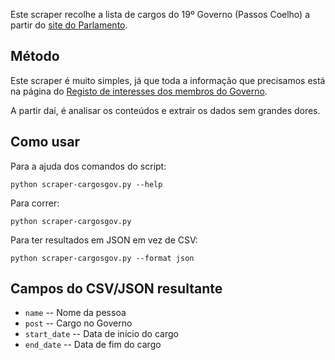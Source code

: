 
Este scraper recolhe a lista de cargos do 19º Governo (Passos Coelho) a partir do [site do Parlamento](http://www.parlamento.pt).

Método
------

Este scraper é muito simples, já que toda a informação que precisamos está na página do [Registo de interesses dos membros do Governo](http://www.parlamento.pt/RegistoInteresses/Paginas/RegistoInteressesMembros_XIX_Governo.aspx).

A partir daí, é analisar os conteúdos e extrair os dados sem grandes dores.

Como usar
---------

Para a ajuda dos comandos do script:

    python scraper-cargosgov.py --help

Para correr:

    python scraper-cargosgov.py

Para ter resultados em JSON em vez de CSV:

    python scraper-cargosgov.py --format json


Campos do CSV/JSON resultante
-------------------------

  * `name` -- Nome da pessoa
  * `post` -- Cargo no Governo
  * `start_date` -- Data de início do cargo
  * `end_date` -- Data de fim do cargo


